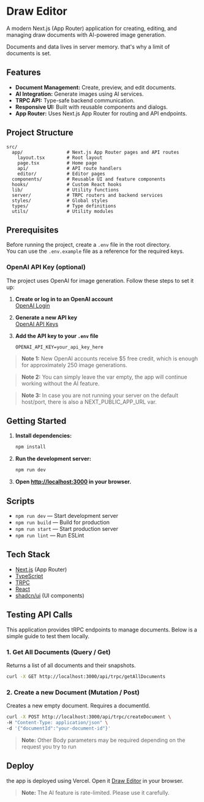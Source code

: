 # Draw Editor

A modern Next.js (App Router) application for creating, editing, and managing draw documents with AI-powered image generation.

Documents and data lives in server memory. that's why a limit of documents is set.

## Features

- **Document Management:** Create, preview, and edit documents.
- **AI Integration:** Generate images using AI services.
- **TRPC API:** Type-safe backend communication.
- **Responsive UI:** Built with reusable components and dialogs.
- **App Router:** Uses Next.js App Router for routing and API endpoints.

## Project Structure

```
src/
  app/                # Next.js App Router pages and API routes
    layout.tsx        # Root layout
    page.tsx          # Home page
    api/              # API route handlers
    editor/           # Editor pages
  components/         # Reusable UI and feature components
  hooks/              # Custom React hooks
  lib/                # Utility functions
  server/             # TRPC routers and backend services
  styles/             # Global styles
  types/              # Type definitions
  utils/              # Utility modules
```

## Prerequisites

Before running the project, create a `.env` file in the root directory.  
You can use the `.env.example` file as a reference for the required keys.

### OpenAI API Key (optional)

The project uses OpenAI for image generation. Follow these steps to set it up:

1. **Create or log in to an OpenAI account**  
   [OpenAI Login](https://auth.openai.com/log-in)

2. **Generate a new API key**  
   [OpenAI API Keys](https://platform.openai.com/settings/organization/api-keys)

3. **Add the API key to your `.env` file**  
   ```env
   OPENAI_API_KEY=your_api_key_here

> **Note 1:** New OpenAI accounts receive $5 free credit, which is enough for approximately 250 image generations.

> **Note 2:** You can simply leave the var empty, the app will continue working without the AI feature. 

> **Note 3:** In case you are not running your server on the default host/port, there is also a NEXT_PUBLIC_APP_URL var. 

## Getting Started

1. **Install dependencies:**
   ```bash
   npm install
   ```

2. **Run the development server:**
   ```bash
   npm run dev
   ```

3. **Open [http://localhost:3000](http://localhost:3000) in your browser.**

## Scripts

- `npm run dev` — Start development server
- `npm run build` — Build for production
- `npm run start` — Start production server
- `npm run lint` — Run ESLint

## Tech Stack

- [Next.js](https://nextjs.org/) (App Router)
- [TypeScript](https://www.typescriptlang.org/)
- [TRPC](https://trpc.io/)
- [React](https://react.dev/)
- [shadcn/ui](https://ui.shadcn.com/) (UI components)

## Testing API Calls

This application provides tRPC endpoints to manage documents. Below is a simple guide to test them locally.

### 1. Get All Documents (Query / Get)

Returns a list of all documents and their snapshots.

```bash
curl -X GET http://localhost:3000/api/trpc/getAllDocuments
```

### 2. Create a new Document (Mutation / Post)

Creates a new empty document. Requires a documentId.

```bash
curl -X POST http://localhost:3000/api/trpc/createDocument \
-H "Content-Type: application/json" \
-d '{"documentId":"your-document-id"}'
```

> **Note:** Other Body parameters may be required depending on the request you try to run

## Deploy

the app is deployed using Vercel. Open it [Draw Editor](https://draw-editor.vercel.app/) in your browser.

> **Note:** The AI feature is rate-limited. Please use it carefully.